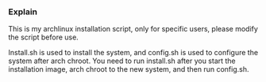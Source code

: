 ### Explain
This is my archlinux installation script, only for specific users, please modify the script before use.

Install.sh is used to install the system, and config.sh is used to configure the system after arch chroot. You need to run install.sh after you start the installation image, arch chroot to the new system, and then run config.sh.
